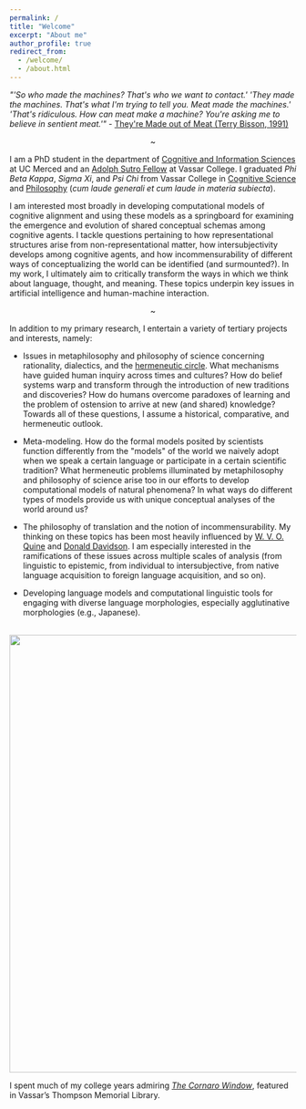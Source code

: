 ```yaml
---
permalink: /
title: "Welcome"
excerpt: "About me"
author_profile: true
redirect_from: 
  - /welcome/
  - /about.html
---
```


*"'So who made the machines? That's who we want to contact.'
'They made the machines. That's what I'm trying to tell you. Meat made the machines.'
'That's ridiculous. How can meat make a machine? You're asking me to believe in sentient meat.'"* - [They're Made out of Meat (Terry Bisson, 1991)](https://www.mit.edu/people/dpolicar/writing/prose/text/thinkingMeat.html)

<p style="text-align: center;">~</p>

I am a PhD student in the department of [Cognitive and Information Sciences](https://cogsci.ucmerced.edu/) at UC Merced and an [Adolph Sutro Fellow](https://offices.vassar.edu/fellowships/fellowships/graduates/vassar/list-of-vassar-fellowships/) at Vassar College. I graduated *Phi Beta Kappa*, *Sigma Xi*, and *Psi Chi* from Vassar College in [Cognitive Science](https://www.vassar.edu/cogsci/) and [Philosophy](https://www.vassar.edu/philosophy) (*cum laude generali et cum laude in materia subiecta*).

I am interested most broadly in developing computational models of cognitive alignment and using these models as a springboard for examining the emergence and evolution of shared conceptual schemas among cognitive agents. I tackle questions pertaining to how representational structures arise from non-representational matter, how intersubjectivity develops among cognitive agents, and how incommensurability of different ways of conceptualizing the world can be identified (and surmounted?). In my work, I ultimately aim to critically transform the ways in which we think about language, thought, and meaning. These topics underpin key issues in artificial intelligence and human-machine interaction.

<p style="text-align: center;">~</p>

In addition to my primary research, I entertain a variety of tertiary projects and interests, namely:

- Issues in metaphilosophy and philosophy of science concerning rationality, dialectics, and the [hermeneutic circle](https://en.wikipedia.org/wiki/Hermeneutic_circle). What mechanisms have guided human inquiry across times and cultures? How do belief systems warp and transform through the introduction of new traditions and discoveries? How do humans overcome paradoxes of learning and the problem of ostension to arrive at new (and shared) knowledge? Towards all of these questions, I assume a historical, comparative, and hermeneutic outlook.

- Meta-modeling. How do the formal models posited by scientists function differently from the "models" of the world we naively adopt when we speak a certain language or participate in a certain scientific tradition? What hermeneutic problems illuminated by metaphilosophy and philosophy of science arise too in our efforts to develop computational models of natural phenomena? In what ways do different types of models provide us with unique conceptual analyses of the world around us?

- The philosophy of translation and the notion of incommensurability. My thinking on these topics has been most heavily influenced by [W. V. O. Quine](https://plato.stanford.edu/entries/quine) and [Donald Davidson](https://plato.stanford.edu/entries/davidson/). I am especially interested in the ramifications of these issues across multiple scales of analysis (from linguistic to epistemic, from individual to intersubjective, from native language acquisition to foreign language acquisition, and so on).

- Developing language models and computational linguistic tools for engaging with diverse language morphologies, especially agglutinative morphologies (e.g., Japanese).

<br>

<img src="https://pjbruna.github.io/images/LadyElenaLucreziaCornaroPiscopia.jpg" class="center" width="623px" height="768px">

I spent much of my college years admiring [*The Cornaro Window*](https://vassarcampushistory.vassarspaces.net/architecture/the-cornaro-window), featured in Vassar’s Thompson Memorial Library.
